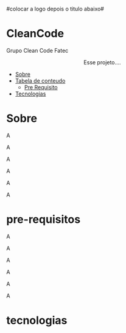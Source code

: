 
#colocar a logo depois o titulo abaixo#





# CleanCode
Grupo Clean Code Fatec




<p align ="center"> Esse projeto....</p>

+ [Sobre](#Sobre)
+ [Tabela de conteudo](#tabela-de-conteudo)
    + [Pre Requisito](#pre-requisitos)
+ [Tecnologias](#tecnologias)
    
# Sobre
<p>A</>
<p>A</>
<p>A</>
<p>A</>
<p>A</>
<p>A</>

# pre-requisitos
<p>A</>
<p>A</>
<p>A</>
<p>A</>
<p>A</>
<p>A</>

# tecnologias
  
